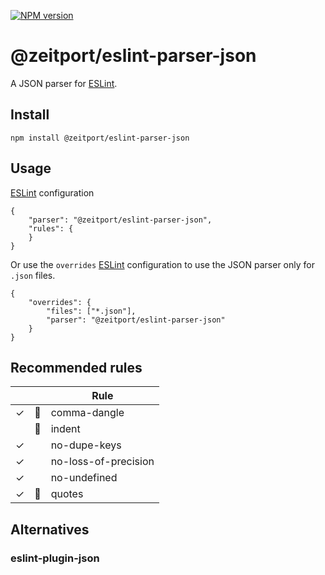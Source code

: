 [![NPM version](https://img.shields.io/npm/v/@zeitport/eslint-parser-json.svg)](https://img.shields.io/npm/v/@zeitport/eslint-parser-json)

# @zeitport/eslint-parser-json

A JSON parser for [ESLint].

## Install

```
npm install @zeitport/eslint-parser-json
```

## Usage

[ESLint] configuration
```
{
    "parser": "@zeitport/eslint-parser-json",
    "rules": {
    }
}
```

Or use the `overrides` [ESLint] configuration to use the JSON parser only for `.json` files.

```
{
    "overrides": {
        "files": ["*.json"],
        "parser": "@zeitport/eslint-parser-json"
    }
}
```

## Recommended rules

|   |   | Rule                  |
|---|---|-------------------------------------------|
|✓|🔧| comma-dangle          |
| |🔧| indent                |
|✓| | no-dupe-keys          |
|✓| | no-loss-of-precision  |
|✓| | no-undefined          |
|✓|🔧| quotes                |




## Alternatives

### eslint-plugin-json



[ESLint]: https://eslint.org/
[custom parser]: https://eslint.org/docs/developer-guide/working-with-custom-parsers
[eslint-plugin-json]: https://github.com/azeemba/eslint-plugin-json

